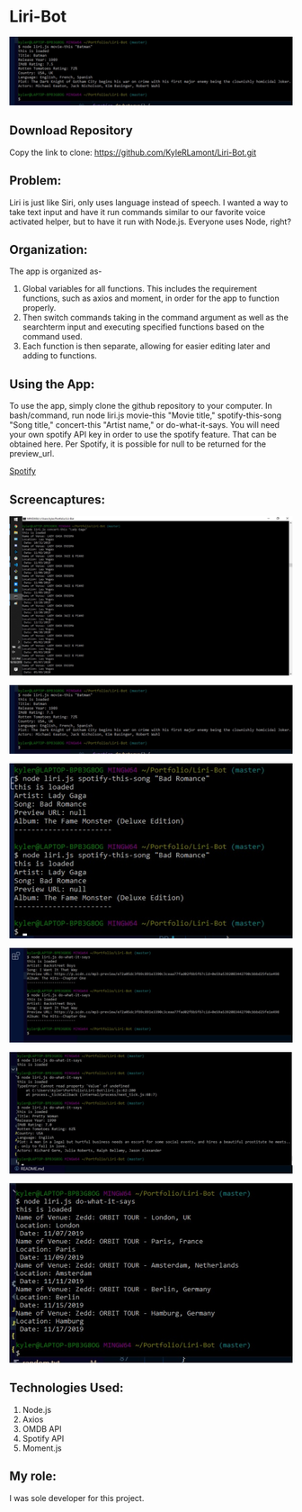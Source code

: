 # Liri-Bot

![Capture2](/Images/moviethisscreen.jpg)

## Download Repository
Copy the link to clone:
<https://github.com/KyleRLamont/Liri-Bot.git>

## Problem: 
Liri is just like Siri, only uses language instead of speech. I wanted a way to take text input and have it run commands similar to our favorite voice activated helper, but to have it run with Node.js. Everyone uses Node, right?

## Organization: 
The app is organized as-
1. Global variables for all functions. This includes the requirement functions, such as axios and moment, in order for the app to function properly. 
2. Then switch commands taking in the command argument as well as the searchterm input and executing specified functions based on the command used.
3. Each function is then separate, allowing for easier editing later and adding to functions.

## Using the App: 
To use the app, simply clone the github repository to your computer. In bash/command, run node liri.js movie-this "Movie title," spotify-this-song "Song title," concert-this "Artist name," or do-what-it-says. You will need your own spotify API key in order to use the spotify feature. That can be obtained here. Per Spotify, it is possible for null to be returned for the preview_url. 

[Spotify](https://developer.spotify.com/dashboard/login)

## Screencaptures:

![Capture1](/Images/concertthisscreen.jpg)

![Capture2](/Images/moviethisscreen.jpg)

![Capture3](/Images/spotifyscreencapture.jpg)

![Capture4](/Images/dowhatsays.jpg)

![Capture5](/Images/dowhatsays2.jpg)

![Capture6](/Images/dowhatsays3.jpg)

## Technologies Used: 
1. Node.js
2. Axios
3. OMDB API
4. Spotify API
5. Moment.js

## My role: 
I was sole developer for this project. 